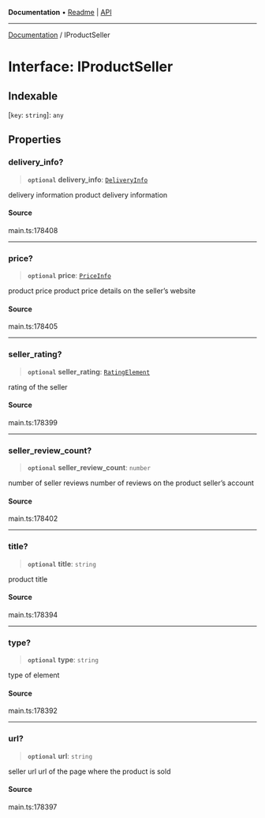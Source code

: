 **Documentation** • [Readme](../README.md) \| [API](../globals.md)

***

[Documentation](../README.md) / IProductSeller

# Interface: IProductSeller

## Indexable

 \[`key`: `string`\]: `any`

## Properties

### delivery\_info?

> **`optional`** **delivery\_info**: [`DeliveryInfo`](../classes/DeliveryInfo.md)

delivery information
product delivery information

#### Source

main.ts:178408

***

### price?

> **`optional`** **price**: [`PriceInfo`](../classes/PriceInfo.md)

product price
product price details on the seller’s website

#### Source

main.ts:178405

***

### seller\_rating?

> **`optional`** **seller\_rating**: [`RatingElement`](../classes/RatingElement.md)

rating of the seller

#### Source

main.ts:178399

***

### seller\_review\_count?

> **`optional`** **seller\_review\_count**: `number`

number of seller reviews
number of reviews on the product seller’s account

#### Source

main.ts:178402

***

### title?

> **`optional`** **title**: `string`

product title

#### Source

main.ts:178394

***

### type?

> **`optional`** **type**: `string`

type of element

#### Source

main.ts:178392

***

### url?

> **`optional`** **url**: `string`

seller url
url of the page where the product is sold

#### Source

main.ts:178397
